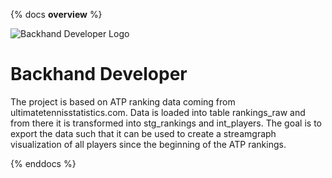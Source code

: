{% docs __overview__ %}

![Backhand Developer Logo](assets/backhand-developer-logo.png)

# Backhand Developer

The project is based on ATP ranking data coming from ultimatetennisstatistics.com. 
Data is loaded into table rankings_raw and from there it is transformed into stg_rankings and int_players.
The goal is to export the data such that it can be used to create a streamgraph visualization of all players since the beginning of the ATP rankings.

{% enddocs %}